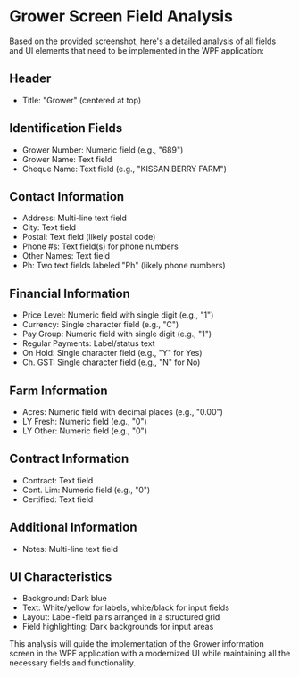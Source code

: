 # Grower Screen Field Analysis

Based on the provided screenshot, here's a detailed analysis of all fields and UI elements that need to be implemented in the WPF application:

## Header
- Title: "Grower" (centered at top)

## Identification Fields
- Grower Number: Numeric field (e.g., "689")
- Grower Name: Text field
- Cheque Name: Text field (e.g., "KISSAN BERRY FARM")

## Contact Information
- Address: Multi-line text field
- City: Text field
- Postal: Text field (likely postal code)
- Phone #s: Text field(s) for phone numbers
- Other Names: Text field
- Ph: Two text fields labeled "Ph" (likely phone numbers)

## Financial Information
- Price Level: Numeric field with single digit (e.g., "1")
- Currency: Single character field (e.g., "C")
- Pay Group: Numeric field with single digit (e.g., "1")
- Regular Payments: Label/status text
- On Hold: Single character field (e.g., "Y" for Yes)
- Ch. GST: Single character field (e.g., "N" for No)

## Farm Information
- Acres: Numeric field with decimal places (e.g., "0.00")
- LY Fresh: Numeric field (e.g., "0")
- LY Other: Numeric field (e.g., "0")

## Contract Information
- Contract: Text field
- Cont. Lim: Numeric field (e.g., "0")
- Certified: Text field

## Additional Information
- Notes: Multi-line text field

## UI Characteristics
- Background: Dark blue
- Text: White/yellow for labels, white/black for input fields
- Layout: Label-field pairs arranged in a structured grid
- Field highlighting: Dark backgrounds for input areas

This analysis will guide the implementation of the Grower information screen in the WPF application with a modernized UI while maintaining all the necessary fields and functionality.
